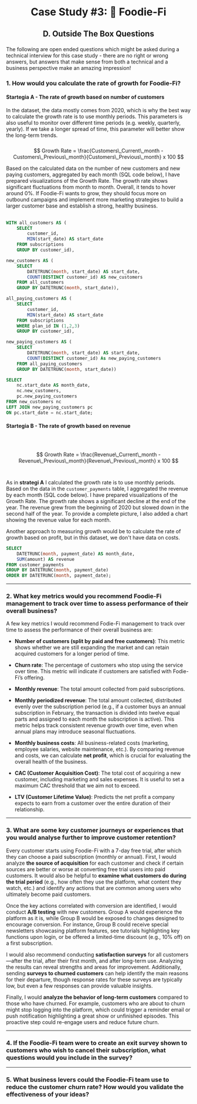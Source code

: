 # <p align="center"> Case Study #3: 🥑 Foodie-Fi
 
## <p align="center"> D. Outside The Box Questions

The following are open ended questions which might be asked during a technical interview for this case study - there are no right or wrong answers, but answers that make sense from both a technical and a business perspective make an amazing impression!

### 1. How would you calculate the rate of growth for Foodie-Fi?

#### Startegia A - The rate of growth based on number of customers 

In the dataset, the data mostly comes from 2020, which is why the best way to calculate the growth rate is to use monthly periods. This parameters is also useful to monitor over different time periods (e.g. weekly, quarterly, yearly). If we take a longer spread of time, this parameter will better show the long-term trends.
<br><br>
$$
Growth Rate = \frac{Customers\_Current\_month - Customers\_Previous\_month}{Customers\_Previous\_month}  x  100
$$

Based on the calculated data on the number of new customers and new paying customers, aggregated by each month (SQL code below), I have prepared visualizations of the Growth Rate. The growth rate shows significant fluctuations from month to month. Overall, it tends to hover around 0%. If Foodie-Fi wants to grow, they should focus more on outbound campaigns and implement more marketing strategies to build a larger customer base and establish a strong, healthy business.
<br><br>


````sql
WITH all_customers AS (
	SELECT 
		customer_id,
		MIN(start_date) AS start_date
	FROM subscriptions
	GROUP BY customer_id),

new_customers AS (
	SELECT 
		DATETRUNC(month, start_date) AS start_date,
		COUNT(DISTINCT customer_id) AS new_customers
	FROM all_customers
	GROUP BY DATETRUNC(month, start_date)),

all_paying_customers AS (
	SELECT 
		customer_id,
		MIN(start_date) AS start_date
	FROM subscriptions
	WHERE plan_id IN (1,2,3)
	GROUP BY customer_id),

new_paying_customers AS (
	SELECT 
		DATETRUNC(month, start_date) AS start_date,
		COUNT(DISTINCT customer_id) As new_paying_customers
	FROM all_paying_customers
	GROUP BY DATETRUNC(month, start_date))

SELECT 
	nc.start_date AS month_date,
	nc.new_customers,
	pc.new_paying_customers
FROM new_customers nc
LEFT JOIN new_paying_customers pc
ON pc.start_date = nc.start_date;
````

#### Startegia B - The rate of growth based on revenue 
<br><br>
$$
Growth Rate = \frac{Revenue\_Current\_month - Revenue\_Previous\_month}{Revenue\_Previous\_month} x 100
$$
<br><br>
As in **strategi A** I calculated the growth rate is to use monthly periods. Based on the data in the ```customer_payments```  table, I aggregated the revenue by each month (SQL code below). I have prepared visualizations of the Growth Rate. The growth rate shows a significant decline at the end of the year. The revenue grew from the beginning of 2020 but slowed down in the second half of the year. To provide a complete picture, I also added a chart showing the revenue value for each month.

Another approach to measuring growth would be to calculate the rate of growth based on profit, but in this dataset, we don't have data on costs.


````sql
SELECT 
	DATETRUNC(month, payment_date) AS month_date,
	SUM(amount) AS revenue
FROM customer_payments
GROUP BY DATETRUNC(month, payment_date)
ORDER BY DATETRUNC(month, payment_date);
````

***

### 2. What key metrics would you recommend Foodie-Fi management to track over time to assess performance of their overall business?

A few key metrics I would recommend Fodie-Fi management to track over time to assess the performance of their overall business are:

* **Number of customers (split by paid and free customers)**: This metric shows whether we are still expanding the market and can retain acquired customers for a longer period of time.

* **Churn rate**: The percentage of customers who stop using the service over time. This metric will indicate if customers are satisfied with Fodie-Fi’s offering.

* **Monthly revenue**: The total amount collected from paid subscriptions.

* **Monthly periodized revenue**: The total amount collected, distributed evenly over the subscription period (e.g., if a customer buys an annual subscription in February, the transaction is divided into twelve equal parts and assigned to each month the subscription is active). This metric helps track consistent revenue growth over time, even when annual plans may introduce seasonal fluctuations.

* **Monthly business costs**: All business-related costs (marketing, employee salaries, website maintenance, etc.). By comparing revenue and costs, we can calculate **net profit**, which is crucial for evaluating the overall health of the business.

* **CAC (Customer Acquisition Cost)**: The total cost of acquiring a new customer, including marketing and sales expenses. It is useful to set a maximum CAC threshold that we aim not to exceed.

* **LTV (Customer Lifetime Value)**: Predicts the net profit a company expects to earn from a customer over the entire duration of their relationship.


***

### 3. What are some key customer journeys or experiences that you would analyse further to improve customer retention?

Every customer starts using Foodie-Fi with a 7-day free trial, after which they can choose a paid subscription (monthly or annual). First, I would analyze **the source of acquisition** for each customer and check if certain sources are better or worse at converting free trial users into paid customers. It would also be helpful to **examine what customers do during the trial period** (e.g., how often they use the platform, what content they watch, etc.) and identify any actions that are common among users who ultimately become paid customers.

Once the key actions correlated with conversion are identified, I would conduct **A/B testing** with new customers. Group A would experience the platform as it is, while Group B would be exposed to changes designed to encourage conversion. For instance, Group B could receive special newsletters showcasing platform features, see tutorials highlighting key functions upon login, or be offered a limited-time discount (e.g., 10% off) on a first subscription.

I would also recommend conducting **satisfaction surveys** for all customers—after the trial, after their first month, and after long-term use. Analyzing the results can reveal strengths and areas for improvement. Additionally, sending **surveys to churned customers** can help identify the main reasons for their departure, though response rates for these surveys are typically low, but even a few responses can provide valuable insights.

Finally, I would **analyze the behavior of long-term customers** compared to those who have churned. For example, customers who are about to churn might stop logging into the platform, which could trigger a reminder email or push notification highlighting a great show or unfinished episodes. This proactive step could re-engage users and reduce future churn.

***

### 4. If the Foodie-Fi team were to create an exit survey shown to customers who wish to cancel their subscription, what questions would you include in the survey?
***

### 5. What business levers could the Foodie-Fi team use to reduce the customer churn rate? How would you validate the effectiveness of your ideas?